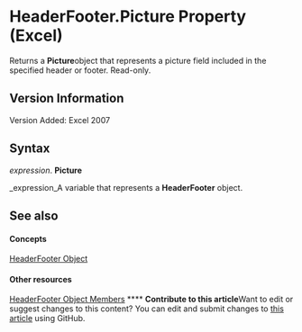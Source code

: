 
# HeaderFooter.Picture Property (Excel)

Returns a  **Picture**object that represents a picture field included in the specified header or footer. Read-only.


## Version Information

Version Added: Excel 2007 


## Syntax

 _expression_. **Picture**

 _expression_A variable that represents a  **HeaderFooter** object.


## See also


#### Concepts


 [HeaderFooter Object](75c654df-d3f9-8448-8a7e-a0487ca0d1ab.md)
#### Other resources


 [HeaderFooter Object Members](57017903-2dca-d712-ee2b-f8a2d037f3c2.md)
****   **Contribute to this article**Want to edit or suggest changes to this content? You can edit and submit changes to  [this article](https://github.com/jhershey00/VBA_Excel_Test/OpenXMLCon/articles/53a27cb0-510e-1893-a759-d8cd976d35a3.md) using GitHub.

